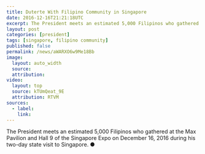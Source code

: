 ```yaml
---
title: Duterte With Filipino Community in Singapore
date: 2016-12-16T21:21:18UTC
excerpt: The President meets an estimated 5,000 Filipinos who gathered at the Max Pavilion and Hall 9 of the Singapore Expo on December 16, 2016 during his two-day state visit to Singapore.
layout: post
categories: [president]
tags: [singapore, filipino community]
published: false
permalink: /news/aWARXO6w9Me18Bb
image:
  layout: auto_width
  source: 
  attribution: 
video:
  layout: top
  source: kTUmQeat_9E
  attribution: RTVM
sources:
  - label:
    link:
---
```


The President meets an estimated 5,000 Filipinos who gathered at the Max Pavilion and Hall 9 of the Singapore Expo on December 16, 2016 during his two-day state visit to Singapore.
&#x25cf;
